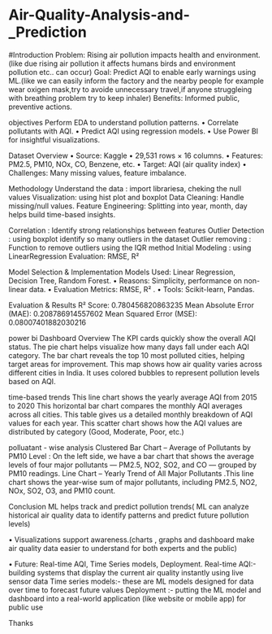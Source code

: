 # Air-Quality-Analysis-and-_Prediction
#Introduction
Problem: Rising air pollution impacts health and environment.(like due rising air pollution it affects humans birds and environment pollution etc.. can occur)
Goal: Predict AQI to enable early warnings using ML.(like we can easily inform the factory and the nearby people for example wear oxigen mask,try to avoide unnecessary travel,if anyone struggleing with breathing problem try to keep inhaler)
Benefits: Informed public, preventive actions.


objectives
Perform EDA to understand pollution patterns.
• Correlate pollutants with AQI.
• Predict AQI using regression models.
• Use Power BI for insightful visualizations.


Dataset Overview
• Source: Kaggle 
• 29,531 rows × 16 columns.
• Features: PM2.5, PM10, NOx, CO, Benzene, etc.
• Target: AQI   (air quality index)
• Challenges: Many missing values, feature imbalance.


Methodology
 Understand the data : import  librariesa, cheking the  null values
Visualization: using hist plot and boxplot 
 Data Cleaning: Handle missing/null values.
Feature Engineering: Splitting into year, month, day helps build time-based insights.


Correlation : Identify strong relationships between features
Outlier Detection :  using boxplot identify so many outliers in the dataset
Outlier removing : Function to remove outliers using the IQR method 
Initial Modeling :  using  LinearRegression
Evaluation: RMSE, R² 


Model Selection & Implementation
 Models Used: Linear Regression, Decision Tree, Random Forest.
• Reasons: Simplicity, performance on non-linear data.
• Evaluation Metrics: RMSE, R² .
• Tools: Scikit-learn, Pandas.


Evaluation & Results
R² Score: 0.780456820863235 
Mean Absolute Error (MAE): 0.208786914557602 
Mean Squared Error (MSE): 0.08007401882030216


power bi
Dashboard Overview
 The KPI cards quickly show the overall AQI status.
 The pie chart helps visualize how many days fall under each AQI category. 
The bar chart reveals the top 10 most polluted cities, helping target areas for improvement.
This map shows how air quality varies across different cities in India. It uses colored bubbles to represent pollution levels based on AQI.

time-based trends
This line chart shows the yearly average AQI from 2015 to 2020
This horizontal bar chart compares the monthly AQI averages across all cities.
This table gives us a detailed monthly breakdown of AQI values for each year.
This scatter chart shows how the AQI values are distributed by category (Good, Moderate, Poor, etc.)

polluatant - wise analysis
Clustered Bar Chart – Average of Pollutants by PM10 Level : On the left side, we have a bar chart that shows the average levels of four major pollutants — PM2.5, NO2, SO2, and CO — grouped by PM10 readings.
 Line Chart – Yearly Trend of All Major Pollutants .This line chart shows the year-wise sum of major pollutants, including PM2.5, NO2, NOx, SO2, O3, and PM10 count.

 Conclusion
  ML helps track and predict pollution trends( ML can analyze historical  air quality data to identify  patterns and predict future pollution levels)

• Visualizations support awareness.(charts , graphs and dashboard make air quality data easier to understand for both experts and the public)

• Future: Real-time AQI, Time Series models, Deployment.
Real-time AQI:-building systems that display the current air quality instantly using live sensor data 
Time series models:- these are ML models designed for data over time to forecast future values 
Deployment :- putting the ML model and dashboard into a real-world application (like website or mobile app) for public use 

Thanks
